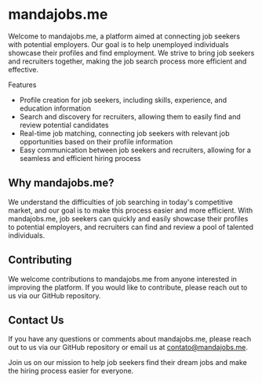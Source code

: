 # mandajobs.me

Welcome to mandajobs.me, a platform aimed at connecting job seekers with potential employers. Our goal is to help unemployed individuals showcase their profiles and find employment. We strive to bring job seekers and recruiters together, making the job search process more efficient and effective.

Features

- Profile creation for job seekers, including skills, experience, and education information
- Search and discovery for recruiters, allowing them to easily find and review potential candidates
- Real-time job matching, connecting job seekers with relevant job opportunities based on their profile information
- Easy communication between job seekers and recruiters, allowing for a seamless and efficient hiring process

## Why mandajobs.me?

We understand the difficulties of job searching in today's competitive market, and our goal is to make this process easier and more efficient. With mandajobs.me, job seekers can quickly and easily showcase their profiles to potential employers, and recruiters can find and review a pool of talented individuals.

## Contributing

We welcome contributions to mandajobs.me from anyone interested in improving the platform. If you would like to contribute, please reach out to us via our GitHub repository.

## Contact Us

If you have any questions or comments about mandajobs.me, please reach out to us via our GitHub repository or email us at contato@mandajobs.me.

Join us on our mission to help job seekers find their dream jobs and make the hiring process easier for everyone.
